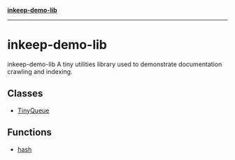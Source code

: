 [**inkeep-demo-lib**](README.md)

***

# inkeep-demo-lib

inkeep-demo-lib
A tiny utilities library used to demonstrate documentation crawling and indexing.

## Classes

- [TinyQueue](classes/TinyQueue.md)

## Functions

- [hash](functions/hash.md)
